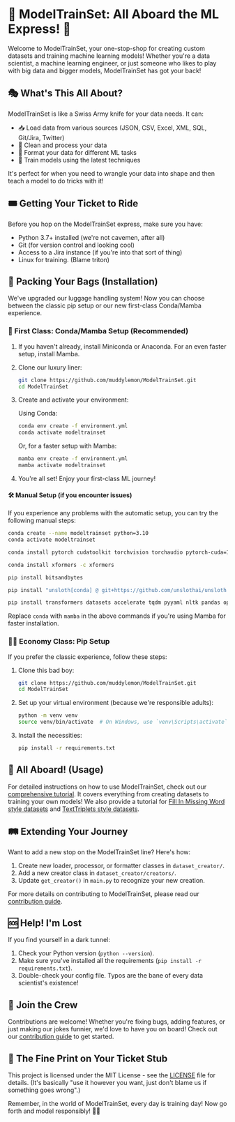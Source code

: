 # 🚂 ModelTrainSet: All Aboard the ML Express! 🚂

Welcome to ModelTrainSet, your one-stop-shop for creating custom datasets and training machine learning models! Whether you're a data scientist, a machine learning engineer, or just someone who likes to play with big data and bigger models, ModelTrainSet has got your back!

## 🎭 What's This All About?

ModelTrainSet is like a Swiss Army knife for your data needs. It can:

- 📥 Load data from various sources (JSON, CSV, Excel, XML, SQL, Git/Jira, Twitter)
- 🧹 Clean and process your data
- 🎨 Format your data for different ML tasks
- 🚀 Train models using the latest techniques

It's perfect for when you need to wrangle your data into shape and then teach a model to do tricks with it!

## 🎟️ Getting Your Ticket to Ride

Before you hop on the ModelTrainSet express, make sure you have:

- Python 3.7+ installed (we're not cavemen, after all)
- Git (for version control and looking cool)
- Access to a Jira instance (if you're into that sort of thing)
- Linux for training. (Blame triton)

## 🧳 Packing Your Bags (Installation)

We've upgraded our luggage handling system! Now you can choose between the classic pip setup or our new first-class Conda/Mamba experience.

### 🌟 First Class: Conda/Mamba Setup (Recommended)

1. If you haven't already, install Miniconda or Anaconda. For an even faster setup, install Mamba.

2. Clone our luxury liner:

   ```bash
   git clone https://github.com/muddylemon/ModelTrainSet.git
   cd ModelTrainSet
   ```

3. Create and activate your environment:

   Using Conda:

   ```bash
   conda env create -f environment.yml
   conda activate modeltrainset
   ```

   Or, for a faster setup with Mamba:

   ```bash
   mamba env create -f environment.yml
   mamba activate modeltrainset
   ```

4. You're all set! Enjoy your first-class ML journey!

#### 🛠️ Manual Setup (if you encounter issues)

If you experience any problems with the automatic setup, you can try the following manual steps:

```bash
conda create --name modeltrainset python=3.10
conda activate modeltrainset

conda install pytorch cudatoolkit torchvision torchaudio pytorch-cuda=12.1 -c pytorch -c nvidia

conda install xformers -c xformers

pip install bitsandbytes

pip install "unsloth[conda] @ git+https://github.com/unslothai/unsloth.git"

pip install transformers datasets accelerate tqdm pyyaml nltk pandas openpyxl sqlalchemy gitpython jira python-dotenv peft trl
```

Replace `conda` with `mamba` in the above commands if you're using Mamba for faster installation.

### 🚶‍♂️ Economy Class: Pip Setup

If you prefer the classic experience, follow these steps:

1. Clone this bad boy:

   ```bash
   git clone https://github.com/muddylemon/ModelTrainSet.git
   cd ModelTrainSet
   ```

2. Set up your virtual environment (because we're responsible adults):

   ```bash
   python -m venv venv
   source venv/bin/activate  # On Windows, use `venv\Scripts\activate`
   ```

3. Install the necessities:

   ```bash
   pip install -r requirements.txt
   ```

## 🚂 All Aboard! (Usage)

For detailed instructions on how to use ModelTrainSet, check out our [comprehensive tutorial](docs/modeltrainset-tutorial.md). It covers everything from creating datasets to training your own models!
We also provide a tutorial for [Fill In Missing Word style datasets](tutorials/fill-in-missing-words-tutorial.md) and [TextTriplets style datasets](tutorials/text-triplets-tutorial.md).

## 🛤️ Extending Your Journey

Want to add a new stop on the ModelTrainSet line? Here's how:

1. Create new loader, processor, or formatter classes in `dataset_creator/`.
2. Add a new creator class in `dataset_creator/creators/`.
3. Update `get_creator()` in `main.py` to recognize your new creation.

For more details on contributing to ModelTrainSet, please read our [contribution guide](CONTRIBUTING.md).

## 🆘 Help! I'm Lost

If you find yourself in a dark tunnel:

1. Check your Python version (`python --version`).
2. Make sure you've installed all the requirements (`pip install -r requirements.txt`).
3. Double-check your config file. Typos are the bane of every data scientist's existence!

## 🤝 Join the Crew

Contributions are welcome! Whether you're fixing bugs, adding features, or just making our jokes funnier, we'd love to have you on board! Check out our [contribution guide](CONTRIBUTING.md) to get started.

## 📜 The Fine Print on Your Ticket Stub

This project is licensed under the MIT License - see the [LICENSE](LICENSE) file for details. (It's basically "use it however you want, just don't blame us if something goes wrong".)

Remember, in the world of ModelTrainSet, every day is training day! Now go forth and model responsibly! 🚂💨
